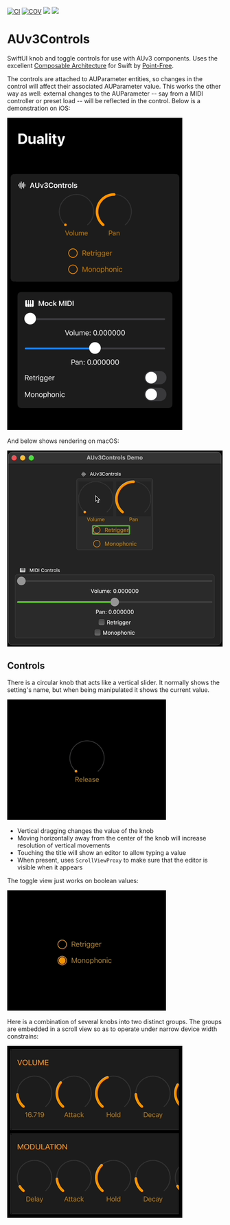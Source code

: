 [![CI](https://github.com/bradhowes/AUv3Controls/workflows/CI/badge.svg)](.github/workflows/CI.yml)
[![COV](https://img.shields.io/endpoint?url=https://gist.githubusercontent.com/bradhowes/09b95180719ff3c213d0d57a87f5202e/raw/AUv3Controls-coverage.json)](.github/workflows/CI.yml)
[![](https://img.shields.io/endpoint?url=https%3A%2F%2Fswiftpackageindex.com%2Fapi%2Fpackages%2Fbradhowes%2FAUv3Controls%2Fbadge%3Ftype%3Dswift-versions)](https://swiftpackageindex.com/bradhowes/AUv3Controls)
[![](https://img.shields.io/endpoint?url=https%3A%2F%2Fswiftpackageindex.com%2Fapi%2Fpackages%2Fbradhowes%2FAUv3Controls%2Fbadge%3Ftype%3Dplatforms)](https://swiftpackageindex.com/bradhowes/AUv3Controls)

# AUv3Controls

SwiftUI knob and toggle controls for use with AUv3 components. Uses the excellent
[Composable Architecture](https://github.com/pointfreeco/swift-composable-architecture) for Swift by
[Point-Free](https://www.pointfree.co).

The controls are attached to AUParameter entities, so changes in the control will affect their associated AUParameter
value. This works the other way as well: external changes to the AUParameter -- say from a MIDI controller or
preset load -- will be reflected in the control. Below is a demonstration on iOS:

![](Duality.gif?raw=true)

And below shows rendering on macOS:

![](Duality_macos.gif?raw=true)

## Controls

There is a circular knob that acts like a vertical slider. It normally shows the setting's name, but when being 
manipulated it shows the current value.

![](demo.gif?raw=true)

* Vertical dragging changes the value of the knob
* Moving horizontally away from the center of the knob will increase resolution of vertical movements
* Touching the title will show an editor to allow typing a value
* When present, uses `ScrollViewProxy` to make sure that the editor is visible when it appears

The toggle view just works on boolean values:

![](toggle.gif?raw=true)

Here is a combination of several knobs into two distinct groups. The groups are embedded in a scroll view so as to
operate under narrow device width constrains:

![](envelopes.gif?raw=true)
